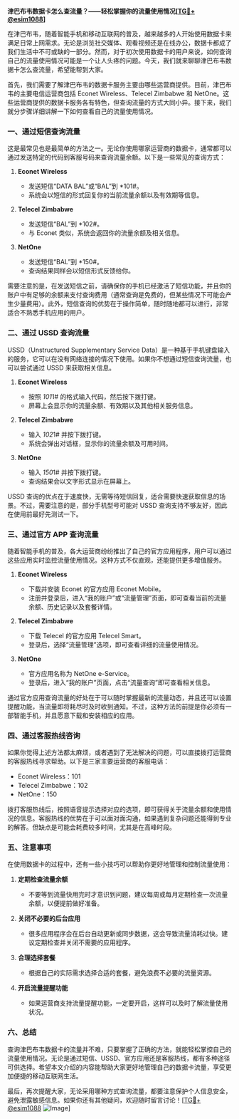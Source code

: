 **津巴布韦数据卡怎么查流量？——轻松掌握你的流量使用情况[[TG💪+ @esim1088](https://t.me/s/esim1088)]**

在津巴布韦，随着智能手机和移动互联网的普及，越来越多的人开始使用数据卡来满足日常上网需求。无论是浏览社交媒体、观看视频还是在线办公，数据卡都成了我们生活中不可或缺的一部分。然而，对于初次使用数据卡的用户来说，如何查询自己的流量使用情况可能是一个让人头疼的问题。今天，我们就来聊聊津巴布韦数据卡怎么查流量，希望能帮到大家。

首先，我们需要了解津巴布韦的数据卡服务主要由哪些运营商提供。目前，津巴布韦的主要电信运营商包括 Econet Wireless、Telecel Zimbabwe 和 NetOne。这些运营商提供的数据卡服务各有特色，但查询流量的方式大同小异。接下来，我们就分步骤详细讲解一下如何查看自己的流量使用情况。

### 一、通过短信查询流量

这是最常见也是最简单的方法之一。无论你使用哪家运营商的数据卡，通常都可以通过发送特定的代码到客服号码来查询流量余额。以下是一些常见的查询方式：

1. **Econet Wireless**
   - 发送短信“DATA BAL”或“BAL”到 *101#。
   - 系统会以短信的形式回复你的当前流量余额以及有效期等信息。

2. **Telecel Zimbabwe**
   - 发送短信“BAL”到 *102#。
   - 与 Econet 类似，系统会返回你的流量余额及相关信息。

3. **NetOne**
   - 发送短信“BAL”到 *150#。
   - 查询结果同样会以短信形式反馈给你。

需要注意的是，在发送短信之前，请确保你的手机已经激活了短信功能，并且你的账户中有足够的余额来支付查询费用（通常查询是免费的，但某些情况下可能会产生少量费用）。此外，短信查询的优势在于操作简单，随时随地都可以进行，非常适合不熟悉手机应用的用户。

### 二、通过 USSD 查询流量

USSD（Unstructured Supplementary Service Data）是一种基于手机键盘输入的服务，它可以在没有网络连接的情况下使用。如果你不想通过短信查询流量，也可以尝试通过 USSD 来获取相关信息。

1. **Econet Wireless**
   - 按照 *101*1# 的格式输入代码，然后按下拨打键。
   - 屏幕上会显示你的流量余额、有效期以及其他相关服务信息。

2. **Telecel Zimbabwe**
   - 输入 *102*1# 并按下拨打键。
   - 系统会弹出对话框，显示你的流量余额及可用时间。

3. **NetOne**
   - 输入 *150*1# 并按下拨打键。
   - 查询结果会以文字形式显示在屏幕上。

USSD 查询的优点在于速度快，无需等待短信回复，适合需要快速获取信息的场景。不过，需要注意的是，部分手机型号可能对 USSD 查询支持不够友好，因此在使用前最好先测试一下。

### 三、通过官方 APP 查询流量

随着智能手机的普及，各大运营商纷纷推出了自己的官方应用程序，用户可以通过这些应用实时监控流量使用情况。这种方式不仅直观，还能提供更多增值服务。

1. **Econet Wireless**
   - 下载并安装 Econet 的官方应用 Econet Mobile。
   - 注册并登录后，进入“我的账户”或“流量管理”页面，即可查看当前的流量余额、历史记录以及套餐详情。

2. **Telecel Zimbabwe**
   - 下载 Telecel 的官方应用 Telecel Smart。
   - 登录后，选择“流量管理”选项，即可查看详细的流量使用情况。

3. **NetOne**
   - 官方应用名称为 NetOne e-Service。
   - 登录后，进入“我的账户”页面，点击“流量查询”即可查看相关信息。

通过官方应用查询流量的好处在于可以随时掌握最新的流量动态，并且还可以设置提醒功能，当流量即将耗尽时及时收到通知。不过，这种方法的前提是你必须有一部智能手机，并且愿意下载和安装相应的应用。

### 四、通过客服热线咨询

如果你觉得上述方法都太麻烦，或者遇到了无法解决的问题，可以直接拨打运营商的客服热线寻求帮助。以下是三家主要运营商的客服电话：

- Econet Wireless：101
- Telecel Zimbabwe：102
- NetOne：150

拨打客服热线后，按照语音提示选择对应的选项，即可获得关于流量余额和使用情况的信息。客服热线的优势在于可以面对面沟通，如果遇到复杂问题还能得到专业的解答。但缺点是可能会耗费较多时间，尤其是在高峰时段。

### 五、注意事项

在使用数据卡的过程中，还有一些小技巧可以帮助你更好地管理和控制流量使用：

1. **定期检查流量余额**
   - 不要等到流量快用完时才意识到问题，建议每周或每月定期检查一次流量余额，以便提前做好准备。

2. **关闭不必要的后台应用**
   - 很多应用程序会在后台自动更新或同步数据，这会导致流量消耗过快。建议定期检查并关闭不需要的应用程序。

3. **合理选择套餐**
   - 根据自己的实际需求选择合适的套餐，避免浪费不必要的流量资源。

4. **开启流量提醒功能**
   - 如果运营商支持流量提醒功能，一定要开启，这样可以及时了解流量使用状况。

### 六、总结

查询津巴布韦数据卡的流量并不难，只要掌握了正确的方法，就能轻松掌控自己的流量使用情况。无论是通过短信、USSD、官方应用还是客服热线，都有多种途径可供选择。希望本文介绍的内容能帮助大家更好地管理自己的数据卡流量，享受更加便捷的移动互联网生活。

最后，再次提醒大家，无论采用哪种方式查询流量，都要注意保护个人信息安全，避免泄露敏感信息。如果你还有其他疑问，欢迎随时留言讨论！[[TG💪+ @esim1088](https://t.me/s/esim1088) ![Image](https://i.postimg.cc/4NQfJmqS/Snipaste-2025-05-13-00-14-12.png)]